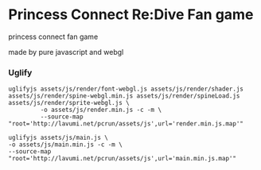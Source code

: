 # Princess Connect Re:Dive Fan game

princess connect fan game


made by pure javascript and webgl





### Uglify
```shell
uglifyjs assets/js/render/font-webgl.js assets/js/render/shader.js assets/js/render/spine-webgl.min.js assets/js/render/spineLoad.js assets/js/render/sprite-webgl.js \
         -o assets/js/render.min.js -c -m \
         --source-map "root='http://lavumi.net/pcrun/assets/js',url='render.min.js.map'"
```

```shell
uglifyjs assets/js/main.js \
-o assets/js/main.min.js -c -m \
--source-map "root='http://lavumi.net/pcrun/assets/js',url='main.min.js.map'"
```